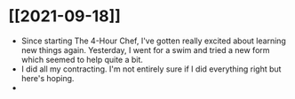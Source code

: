 # [[2021-09-18]]

- Since starting The 4-Hour Chef, I've gotten really excited about learning new things again. Yesterday, I went for a swim and tried a new form which seemed to help quite a bit.
- I did all my contracting. I'm not entirely sure if I did everything right but here's hoping.
- 